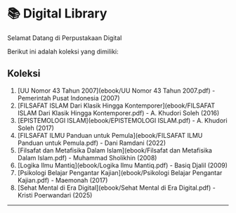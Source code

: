 # 📚 Digital Library

Selamat Datang di Perpustakaan Digital

Berikut ini adalah koleksi yang dimiliki:

## Koleksi
1. [UU Nomor 43 Tahun 2007](ebook/UU Nomor 43 Tahun 2007.pdf) - Pemerintah Pusat Indonesia (2007)
2. [FILSAFAT ISLAM Dari Klasik Hingga Kontemporer](ebook/FILSAFAT ISLAM Dari Klasik Hingga Kontemporer.pdf) - A. Khudori Soleh (2016)
3. [EPISTEMOLOGI ISLAM](ebook/EPISTEMOLOGI ISLAM.pdf) - A. Khudori Soleh (2017)
4. [FILSAFAT ILMU Panduan untuk Pemula](ebook/FILSAFAT ILMU Panduan untuk Pemula.pdf) - Dani Ramdani (2022)
5. [Filsafat dan Metafisika Dalam Islam](ebook/Filsafat dan Metafisika Dalam Islam.pdf) - Muhammad Sholikhin (2008)
6. [Logika Ilmu Mantiq](ebook/Logika Ilmu Mantiq.pdf) - Basiq Djalil (2009)
7. [Psikologi Belajar Pengantar Kajian](ebook/Psikologi Belajar Pengantar Kajian.pdf) - Maemonah (2017)
8. [Sehat Mental di Era Digital](ebook/Sehat Mental di Era Digital.pdf) - Kristi Poerwandari (2025)
----
